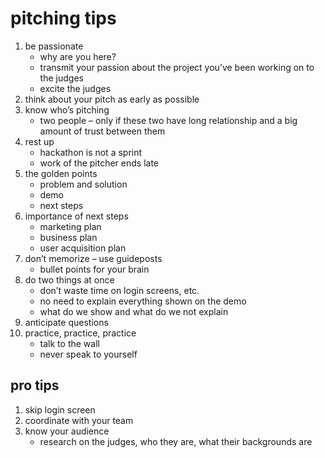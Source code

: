 # pitching tips

1. be passionate
	* why are you here?
	* transmit your passion about the project you’ve been working on to the judges
	* excite the judges
2. think about your pitch as early as possible
3. know who’s pitching
	* two people – only if these two have long relationship and a big amount of trust between them
4. rest up
	* hackathon is not a sprint
	* work of the pitcher ends late
5. the golden points
	* problem and solution
	* demo
	* next steps
6. importance of next steps
	* marketing plan
	* business plan
	* user acquisition plan
7. don’t memorize – use guideposts
	* bullet points for your brain
8. do two things at once
	* don’t waste time on login screens, etc.
	* no need to explain everything shown on the demo
	* what do we show and what do we not explain
9. anticipate questions
10. practice, practice, practice
	* talk to the wall
	* never speak to yourself

## pro tips
1. skip login screen
2. coordinate with your team
3. know your audience
	* research on the judges, who they are, what their backgrounds are


